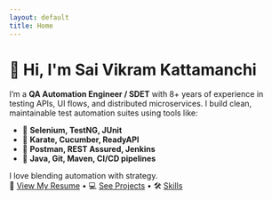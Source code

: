 ```yaml
---
layout: default
title: Home
---
```


# 👋 Hi, I'm Sai Vikram Kattamanchi

I’m a **QA Automation Engineer / SDET** with 8+ years of experience in testing APIs, UI flows, and distributed microservices. I build clean, maintainable test automation suites using tools like:

- 🔹 **Selenium, TestNG, JUnit**
- 🔹 **Karate, Cucumber, ReadyAPI**
- 🔹 **Postman, REST Assured, Jenkins**
- 🔹 **Java, Git, Maven, CI/CD pipelines**

I love blending automation with strategy.  
💼 [View My Resume](resume.md) • 💻 [See Projects](projects.md) • 🛠️ [Skills](skills.md)
